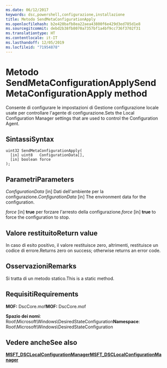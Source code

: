 ```yaml
---
ms.date: 06/12/2017
keywords: dsc,powershell,configurazione,installazione
title: Metodo SendMetaConfigurationApply
ms.openlocfilehash: b2e420bafb8ea22aea43800f6e429d3ed785d1e8
ms.sourcegitcommit: debd2b38fb8070a7357bf1a4bf9cc736f3702f31
ms.translationtype: HT
ms.contentlocale: it-IT
ms.lasthandoff: 12/05/2019
ms.locfileid: "71954878"
---
```

# <a name="sendmetaconfigurationapply-method"></a><span data-ttu-id="8ff9d-103">Metodo SendMetaConfigurationApply</span><span class="sxs-lookup"><span data-stu-id="8ff9d-103">SendMetaConfigurationApply method</span></span>

<span data-ttu-id="8ff9d-104">Consente di configurare le impostazioni di Gestione configurazione locale usate per controllare l'agente di configurazione.</span><span class="sxs-lookup"><span data-stu-id="8ff9d-104">Sets the Local Configuration Manager settings that are used to control the Configuration Agent.</span></span>

## <a name="syntax"></a><span data-ttu-id="8ff9d-105">Sintassi</span><span class="sxs-lookup"><span data-stu-id="8ff9d-105">Syntax</span></span>

```mof
uint32 SendMetaConfigurationApply(
  [in] uint8   ConfigurationData[],
  [in] boolean force
);
```

## <a name="parameters"></a><span data-ttu-id="8ff9d-106">Parametri</span><span class="sxs-lookup"><span data-stu-id="8ff9d-106">Parameters</span></span>

<span data-ttu-id="8ff9d-107">*ConfigurationData* \[in\] Dati dell'ambiente per la configurazione.</span><span class="sxs-lookup"><span data-stu-id="8ff9d-107">*ConfigurationData* \[in\] The environment data for the configuration.</span></span>

<span data-ttu-id="8ff9d-108">*force* \[in\] **true** per forzare l'arresto della configurazione.</span><span class="sxs-lookup"><span data-stu-id="8ff9d-108">*force* \[in\] **true** to force the configuration to stop.</span></span>

## <a name="return-value"></a><span data-ttu-id="8ff9d-109">Valore restituito</span><span class="sxs-lookup"><span data-stu-id="8ff9d-109">Return value</span></span>

<span data-ttu-id="8ff9d-110">In caso di esito positivo, il valore restituisce zero, altrimenti, restituisce un codice di errore.</span><span class="sxs-lookup"><span data-stu-id="8ff9d-110">Returns zero on success; otherwise returns an error code.</span></span>

## <a name="remarks"></a><span data-ttu-id="8ff9d-111">Osservazioni</span><span class="sxs-lookup"><span data-stu-id="8ff9d-111">Remarks</span></span>

<span data-ttu-id="8ff9d-112">Si tratta di un metodo statico.</span><span class="sxs-lookup"><span data-stu-id="8ff9d-112">This is a static method.</span></span>

## <a name="requirements"></a><span data-ttu-id="8ff9d-113">Requisiti</span><span class="sxs-lookup"><span data-stu-id="8ff9d-113">Requirements</span></span>

<span data-ttu-id="8ff9d-114">**MOF:** DscCore.mof</span><span class="sxs-lookup"><span data-stu-id="8ff9d-114">**MOF:** DscCore.mof</span></span>

<span data-ttu-id="8ff9d-115">**Spazio dei nomi**: Root\Microsoft\Windows\DesiredStateConfiguration</span><span class="sxs-lookup"><span data-stu-id="8ff9d-115">**Namespace**: Root\Microsoft\Windows\DesiredStateConfiguration</span></span>

## <a name="see-also"></a><span data-ttu-id="8ff9d-116">Vedere anche</span><span class="sxs-lookup"><span data-stu-id="8ff9d-116">See also</span></span>

[<span data-ttu-id="8ff9d-117">**MSFT_DSCLocalConfigurationManager**</span><span class="sxs-lookup"><span data-stu-id="8ff9d-117">**MSFT_DSCLocalConfigurationManager**</span></span>](msft-dsclocalconfigurationmanager.md)
